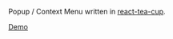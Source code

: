 Popup / Context Menu written in [react-tea-cup](https://github.com/vankeisb/react-tea-cup).

[Demo](https://vankeisb.github.io/tea-pop/)